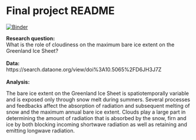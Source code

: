 # Final project README


[![Binder](https://mybinder.org/badge_logo.svg)](https://mybinder.org/v2/gh/raf-antwerpen/rces-final-project/HEAD)

<b>
    Research question:<br/>
</b>
What is the role of cloudiness on the maximum bare ice extent on the Greenland Ice Sheet? <br/>
<br/>

<b>
    Data:<br/>
</b>
https://search.dataone.org/view/doi%3A10.5065%2FD6JH3J7Z<br/>
<br/>

<b>
    Analysis:<br/>
</b>

The bare ice extent on the Greenland Ice Sheet is spatiotemporally variable and is exposed only through snow melt during summers. Several processes and feedbacks affect the absorption of radiation and subsequent melting of snow and the maximum annual bare ice extent. Clouds play a large part in determining the amount of radiation that is absorbed by the snow, firn and ice by both blocking incoming shortwave radiation as well as retaining and emitting longwave radiation.<br/>
<br/>






